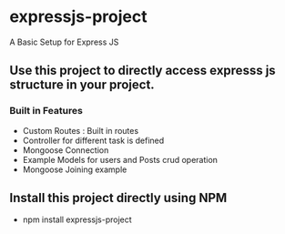 # expressjs-project
A Basic Setup for Express JS 

##  Use this project to directly access expresss js structure in your project. 

### Built in Features 
- Custom Routes  : Built in routes
- Controller for different task is defined 
- Mongoose Connection  
- Example Models for users and Posts crud operation 
- Mongoose Joining example 

## Install this project directly using NPM 
- npm install expressjs-project